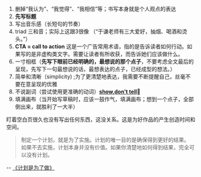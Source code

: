 1. 删掉“我认为”、“我觉得”、“我相信”等；书写本身就是个人观点的表达
2. **先写标题**
3. 写出音乐感（长短句的节奏）
4. triad 三和音；实际上这跟3很像 （“于谦老师有三大爱好，抽烟、喝酒和烫头。”）
5. **CTA = call to action**  这是一个广告常用术语，指的是告诉读者如何行动。如果写的是非虚构类文字。需要让读者有所收获，而告诉她们应该做什么。
6. 一寸相框（**先写下眼前已经明确的，最想说的那个点子**，不要考虑全文最后的呈现，先写下一句最想说的话，最想表达的点子，已经成型的想法。）
7. 简单和清晰（simplicity) ;为了更清楚地表达，我需要不断提醒自己，丝毫不要在意呈现的优雅
8. 不说副词（尝试使用更准确的动词）[**show,don't tell**](https://www.julian.com/guide/write/practicing)🔴
9. 填满画布（当开始写草稿时，应该一鼓作气，填满画布；想到一个点子，全部倒出来，就胜利了一大半）



盯着空白页很久也没有写出任何东西，这没关系。这是为好作品的产生创造时间和空间。 


>制定一个计划，就是为了实施。计划的唯一目的是确保得到更好的结果。
如果不去实施，计划本身并没有价值。如果你清楚地如何得到结果，完全可以没有计划。

-- [《计划是为了做》](https://biggestfish.substack.com/p/planning-is-for-doing)

